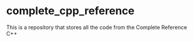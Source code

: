 # complete_cpp_reference
This is a repository that stores all the code from the Complete Reference C++
